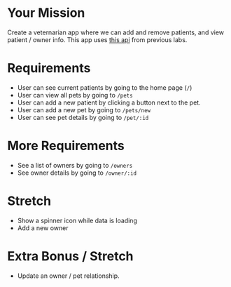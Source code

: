 # Your Mission

Create a veternarian app where we can add and remove patients, and view patient / owner info.
This app uses [this api](https://github.com/joinpursuit/resource-veterinarian-api) from previous labs.

# Requirements

- User can see current patients by going to the home page (`/`)
- User can view all pets by going to `/pets`
- User can add a new patient by clicking a button next to the pet.
- User can add a new pet by going to `/pets/new`
- User can see pet details by going to `/pet/:id`

# More Requirements

- See a list of owners by going to `/owners`
- See owner details by going to `/owner/:id`

# Stretch

- Show a spinner icon while data is loading
- Add a new owner

# Extra Bonus / Stretch

- Update an owner / pet relationship.
